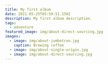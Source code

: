 ```yaml
---
title: My first album
date: 2021-05-25T05:59:51.150Z
description: My first album description.
tags:
  - adventure
featured_image: img/about-direct-sourcing.jpg
images:
  - image: img/about-jumbotron.jpg
    caption: Brewing coffee
  - image: img/about-single-origin.jpg
  - image: img/about-direct-sourcing.jpg
---
```

